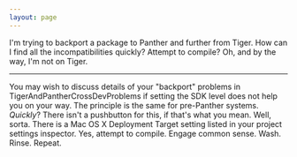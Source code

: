```yaml
---
layout: page
---
```


I'm trying to backport a package to Panther and further from Tiger. How can I find all the incompatibilities quickly? Attempt to compile? Oh, and by the way, I'm not on Tiger.

----

You may wish to discuss details of your "backport" problems in TigerAndPantherCrossDevProblems if setting the SDK level does not help you on your way. The principle is the same for pre-Panther systems. *Quickly*? There isn't a pushbutton for this, if that's what you mean. Well, sorta. There is a Mac OS X Deployment Target setting listed in your project settings inspector. Yes, attempt to compile. Engage common sense. Wash. Rinse. Repeat.
